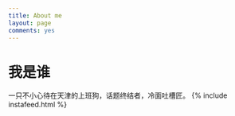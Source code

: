 ```yaml
---
title: About me
layout: page
comments: yes
---
```


# 我是谁

一只不小心待在天津的上班狗，话题终结者，冷面吐槽匠。
{% include instafeed.html %}
